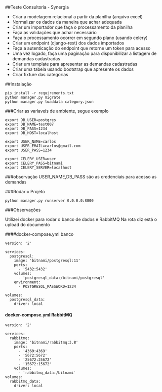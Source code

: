 ##Teste Consultoria - Synergia 

- Criar a modelagem relacional a partir da planilha (arquivo excel)
- Normalizar os dados da maneira que achar adequada
- Criar um importador que faça o processamento da planilha
- Faça as validações que achar necessário
- Faça o processamento ocorrer em segundo plano (usando celery)
- Criar um endpoint (django-rest) dos dados importados
- Faça a autenticação do endpoint que retorne um token para acesso
- Uma vez logado, faça uma paginação para disponibilizar a listagem de demandas cadastradas
- Criar um template para apresentar as demandas cadastradas
- Criar uma tabela usando bootstrap que apresente os dados
- Criar fixture das categorias

##Instalação

```
pip install -r requirements.txt
python manager.py migrate
python manager.py loaddata category.json 
```

###Criar as variaveis de ambiente, segue exemplo 

```
export DB_USER=postgres
export DB_NAME=test007
export DB_PASS=1234
export DB_HOST=localhost

export USER_NAME=carlos
export USER_EMAIL=carlos@gmail.com
export USER_PASS=1234

export CELERY_USER=user
export CELERY_PASS=bitnami
export CELERY_SERVER=localhost
```

###observação 
USER_NAME,DB_PASS são as credenciais para acesso as demandas

###Rodar o Projeto

```
python manager.py runserver 0.0.0.0:8000
```
###Observações

Utilizei docker para rodar o banco de dados  e RabbitMQ
Na rota diz está o upload do documento

####docker-compose.yml  banco 

```
version: '2'

services:
  postgresql:
    image: 'bitnami/postgresql:11'
    ports:
      - '5432:5432'
    volumes:
      - 'postgresql_data:/bitnami/postgresql'
    environment:
      - POSTGRESQL_PASSWORD=1234

volumes:
  postgresql_data:
    driver: local
```

#### docker-compose.yml  RabbitMQ 
```
version: '2'

services:
  rabbitmq:
    image: 'bitnami/rabbitmq:3.8'
    ports:
      - '4369:4369'
      - '5672:5672'
      - '25672:25672'
      - '15672:15672'
    volumes:
      - 'rabbitmq_data:/bitnami'
volumes:
  rabbitmq_data:
    driver: local
```


